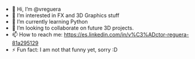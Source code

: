 - 👋 Hi, I’m @vreguera
- 👀 I’m interested in FX and 3D Graphics stuff
- 🌱 I’m currently learning Python
- 💞️ I’m looking to collaborate on future 3D projects.
- 📫 How to reach me: https://es.linkedin.com/in/v%C3%ADctor-reguera-81a295129
- ⚡ Fun fact: I am not that funny yet, sorry :D

<!---
vreguera/vreguera is a ✨ special ✨ repository because its `README.md` (this file) appears on your GitHub profile.
You can click the Preview link to take a look at your changes.
--->
